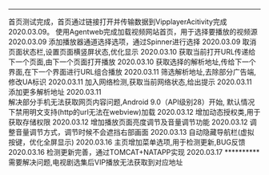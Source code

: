 **********
首页测试完成，首页通过链接打开并传输数据到VipplayerAcitivity完成   2020.03.09。
使用Agentweb完成加载视频网站首页，用于选择要播放的视频源           2020.03.09
添加播放器通道选择选项，通过Spinner进行选择                        2020.03.09
取消页面状态栏,设置页面横竖屏状态,优化显示                         2020.03.10
获取当前打开URL传递给下一个页面,由下一个页面打开播放               2020.03.10
获取选择的解析地址,传给下一个界面,在下一个界面进行URL组合播放      2020.03.11
筛选解析地址,去除部分广告端,修改UA标识                             2020.03.11
加入网络检测,获取当前网络状态,给出提示                             2020.03.11
添加更多解析地址                                                   2020.03.11  
解决部分手机无法获取网页内容问题,Android 9.0（API级别28）开始,
默认情况下禁用明文支持(http的url无法在webview)加载                 2020.03.12
增加动态授权类,用于获取存储权限                                    2020.03.12
增加播放页面亮度调节及音量调节功能                                 2020.03.12
调整音量调节方式，调节时候不会遮挡右部画面                         2020.03.13
自动隐藏导航栏(虚拟按键，优化全屏显示)                             2020.03.16
主页增加菜单选项,用于检测更新,BUG反馈                              2020.03.16
检测更新完善，通过TOMCAT+NATAPP实现                                2020.03.17
**********需要解决问题,电视剧选集后VIP播放无法获取到对应地址                
